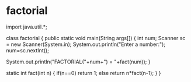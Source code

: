 # factorial
import java.util.*;
 
class factorial
{
 public static void main(String args[])
 {
     int num;
 Scanner sc = new Scanner(System.in);
     System.out.println("Enter a number:");
     num=sc.nextInt();
 
   System.out.println("FACTORIAL("+num+") = "+fact(num));
 }
 
 static int fact(int n)
 {
     if(n==0)
         return 1;
     else
         return n*fact(n-1);
 }
}
